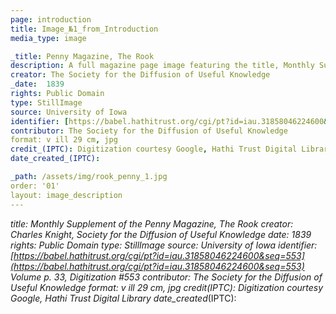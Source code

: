 ```yaml
---
page: introduction
title: Image_№1_from_Introduction
media_type: image

_title: Penny Magazine, The Rook
description: A full magazine page image featuring the title, Monthly Supplement of the Penny Magazine of the Society for the Diffusion of Useful Knowledge, and date December 31, 1839, to January 31, 1839. Below this information is an engraving print image of trees with nesting rooks labeled "a rookery," followed two columns of magazine text. 
creator: The Society for the Diffusion of Useful Knowledge
_date:  1839
rights: Public Domain
type: StillImage
source: University of Iowa
identifier: [https://babel.hathitrust.org/cgi/pt?id=iau.31858046224600&seq=553](https://babel.hathitrust.org/cgi/pt?id=iau.31858046224600&seq=553) Volume p. 33, Digitization #553
contributor: The Society for the Diffusion of Useful Knowledge
format: v ill 29 cm, jpg
credit_(IPTC): Digitization courtesy Google, Hathi Trust Digital Library
date_created_(IPTC):

_path: /assets/img/rook_penny_1.jpg
order: '01'
layout: image_description
---
```


_title: Monthly Supplement of the Penny Magazine, The Rook
creator: Charles Knight, Society for the Diffusion of Useful Knowledge
_date: 1839
rights: Public Domain
type: StillImage
source: University of Iowa
identifier: [https://babel.hathitrust.org/cgi/pt?id=iau.31858046224600&seq=553](https://babel.hathitrust.org/cgi/pt?id=iau.31858046224600&seq=553) Volume p. 33, Digitization #553
contributor: The Society for the Diffusion of Useful Knowledge
format: v ill 29 cm, jpg
credit_(IPTC): Digitization courtesy Google, Hathi Trust Digital Library
date_created_(IPTC):

